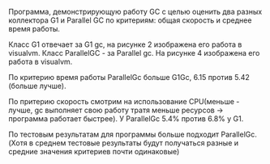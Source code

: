 Программа, демонстрирующую работу GC с целью оценить два разных коллектора G1 и Parallel GC по критериям: общая скорость и среднее время работы.

Класс G1 отвечает за G1 gc, на рисунке 2 изображена его работа в visualvm.
Класс ParallelGC - за Parallel gc. На рисунке 4 изображена его работа в visualvm.

По критерию время работы ParallelGc больше G1Gc, 6.15 против 5.42 (больше лучше).

По притерию скорость смотрим на использование CPU(меньше - лучше, gc выполняет свою работу тратя меньше ресурсов -> программа работает быстрее). У ParallelGc 5.4% против 6.8% у G1.

По тестовым результатам для программы больше подходит ParallelGc. (Хотя в среднем тестовые результаты будут получаться разные и средние значения критериев почти одинаковые)